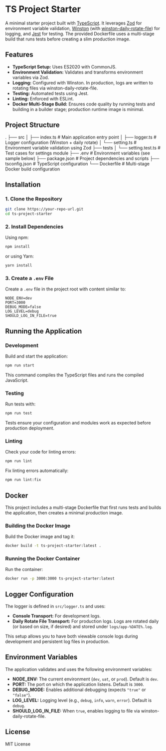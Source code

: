 # TS Project Starter

A minimal starter project built with [TypeScript](https://www.typescriptlang.org/). It leverages [Zod](https://github.com/colinhacks/zod) for environment variable validation, [Winston](https://github.com/winstonjs/winston) (with [winston-daily-rotate-file](https://github.com/winstonjs/winston-daily-rotate-file)) for logging, and [Jest](https://jestjs.io/) for testing. The provided Dockerfile uses a multi-stage build that runs tests before creating a slim production image.

## Features

- **TypeScript Setup:** Uses ES2020 with CommonJS.
- **Environment Validation:** Validates and transforms environment variables via Zod.
- **Logging:** Configured with Winston. In production, logs are written to rotating files via winston-daily-rotate-file.
- **Testing:** Automated tests using Jest.
- **Linting:** Enforced with ESLint.
- **Docker Multi-Stage Build:** Ensures code quality by running tests and building in a builder stage; production runtime image is minimal.

## Project Structure

.
├── src
│   ├── index.ts         # Main application entry point
│   ├── logger.ts        # Logger configuration (Winston + daily rotate)
│   └── setting.ts       # Environment variable validation using Zod
├── tests
│   └── setting.test.ts  # Test cases for settings module
├── .env                 # Environment variables (see sample below)
├── package.json         # Project dependencies and scripts
├── tsconfig.json        # TypeScript configuration
└── Dockerfile           # Multi-stage Docker build configuration

## Installation

### 1. Clone the Repository

```bash
git clone https://your-repo-url.git
cd ts-project-starter
```

### 2. Install Dependencies

Using npm:

```bash
npm install
```

or using Yarn:

```bash
yarn install
```

### 3. Create a `.env` File

Create a `.env` file in the project root with content similar to:

```env
NODE_ENV=dev
PORT=3000
DEBUG_MODE=false
LOG_LEVEL=debug
SHOULD_LOG_IN_FILE=true
```

## Running the Application

### Development

Build and start the application:

```bash
npm run start
```

This command compiles the TypeScript files and runs the compiled JavaScript.

### Testing

Run tests with:

```bash
npm run test
```

Tests ensure your configuration and modules work as expected before production deployment.

### Linting

Check your code for linting errors:

```bash
npm run lint
```

Fix linting errors automatically:

```bash
npm run lint:fix
```

## Docker

This project includes a multi-stage Dockerfile that first runs tests and builds the application, then creates a minimal production image.

### Building the Docker Image

Build the Docker image and tag it:

```bash
docker build -t ts-project-starter:latest .
```

### Running the Docker Container

Run the container:

```bash
docker run -p 3000:3000 ts-project-starter:latest
```

## Logger Configuration

The logger is defined in `src/logger.ts` and uses:
- **Console Transport:** For development logs.
- **Daily Rotate File Transport:** For production logs. Logs are rotated daily (or based on size, if desired) and stored under `logs/app-%DATE%.log`.

This setup allows you to have both viewable console logs during development and persistent log files in production.

## Environment Variables

The application validates and uses the following environment variables:
- **NODE_ENV:** The current environment (`dev`, `uat`, or `prod`). Default is `dev`.
- **PORT:** The port on which the application listens. Default is `3000`.
- **DEBUG_MODE:** Enables additional debugging (expects `"true"` or `"false"`).
- **LOG_LEVEL:** Logging level (e.g., `debug`, `info`, `warn`, `error`). Default is `debug`.
- **SHOULD_LOG_IN_FILE:** When `true`, enables logging to file via winston-daily-rotate-file.

## License

MIT License

